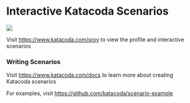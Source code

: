 # Interactive Katacoda Scenarios

[![](http://shields.katacoda.com/katacoda/sroy/count.svg)](https://www.katacoda.com/sroy "Get your profile on Katacoda.com")

Visit https://www.katacoda.com/sroy to view the profile and interactive scenarios

### Writing Scenarios
Visit https://www.katacoda.com/docs to learn more about creating Katacoda scenarios

For examples, visit https://github.com/katacoda/scenario-example
